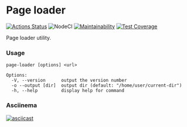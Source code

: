 # Page loader

[![Actions Status](https://github.com/aidos42/backend-project-lvl3/workflows/hexlet-check/badge.svg)](https://github.com/aidos42/backend-project-lvl3/actions)
![NodeCI](https://github.com/aidos42/backend-project-lvl3/workflows/NodeCI/badge.svg)
[![Maintainability](https://api.codeclimate.com/v1/badges/ba698f0a3a1c38e36b7d/maintainability)](https://codeclimate.com/github/aidos42/backend-project-lvl3/maintainability)
[![Test Coverage](https://api.codeclimate.com/v1/badges/ba698f0a3a1c38e36b7d/test_coverage)](https://codeclimate.com/github/aidos42/backend-project-lvl3/test_coverage)

Page loader utility.

### Usage
```
page-loader [options] <url>

Options:
  -V, --version      output the version number
  -o --output [dir]  output dir (default: "/home/user/current-dir")
  -h, --help         display help for command
```

### Asciinema
[![asciicast](https://asciinema.org/a/Bqi9hsMLDau5L1OpD30aKfzBn.svg)](https://asciinema.org/a/Bqi9hsMLDau5L1OpD30aKfzBn)